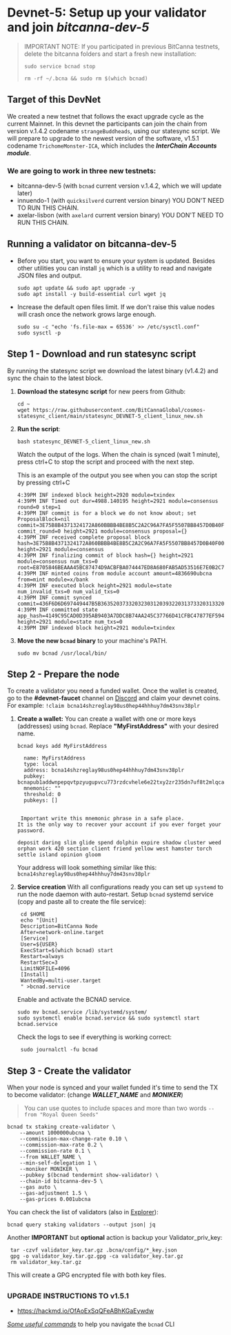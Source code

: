 # Devnet-5: Setup up your validator and join *bitcanna-dev-5*

> IMPORTANT NOTE: If you participated in previous BitCanna testnets,  delete the bitcanna folders and start a fresh new installation:
> 
> ```sudo service bcnad stop``` 
> 
> `rm -rf ~/.bcna && sudo rm $(which bcnad)`

## Target of this DevNet
We created a new testnet that follows the exact upgrade cycle as the current Mainnet. In this devnet the participants can join the chain from version v.1.4.2 codename `strangeBuddheads`, using our statesync script. We will prepare to upgrade to the newest version of the software, v1.5.1 codename `TrichomeMonster-ICA`, which includes the ***InterChain Accounts module***.

### We are going to work in three new testnets: 
* bitcanna-dev-5 (with `bcnad` current version v.1.4.2, which we will update later)
* innuendo-1 (with `quicksilverd` current version binary) YOU DON'T NEED TO RUN THIS CHAIN.
* axelar-lisbon (with `axelard` current version binary) YOU DON'T NEED TO RUN THIS CHAIN.

## Running a validator on **bitcanna-dev-5**
* Before you start, you want to ensure your system is updated.  Besides other utilities you can install `jq` which is a utility to read and navigate JSON files and output.
    ```
    sudo apt update && sudo apt upgrade -y
    sudo apt install -y build-essential curl wget jq
    ```
* Increase the default open files limit. If we don't raise this value nodes will crash once the network grows large enough.
    ```
    sudo su -c "echo 'fs.file-max = 65536' >> /etc/sysctl.conf"
    sudo sysctl -p
    ```
## Step 1 - Download and run statesync script
By running the statesync script we download the latest binary (v1.4.2) and sync the chain to the latest block.
1. **Download the statesync script** for new peers from Github:
    ```
    cd ~
    wget https://raw.githubusercontent.com/BitCannaGlobal/cosmos-statesync_client/main/statesync_DEVNET-5_client_linux_new.sh
    ```
2. **Run the script**: 
    ```
    bash statesync_DEVNET-5_client_linux_new.sh
    ```
    Watch the output of the logs. When the chain is synced (wait 1 minute), press ctrl+C to stop the script and proceed with the next step.
    
    This is an example of the output you see when you can stop the script by pressing ctrl+C
    ```
    4:39PM INF indexed block height=2920 module=txindex
    4:39PM INF Timed out dur=4988.140195 height=2921 module=consensus round=0 step=1
    4:39PM INF commit is for a block we do not know about; set ProposalBlock=nil commit=3E75B8B4371324172A860BBBB4BE8B5C2A2C96A7FA5F5507BB8457D0B40F00D2 commit_round=0 height=2921 module=consensus proposal={}
    4:39PM INF received complete proposal block hash=3E75B8B4371324172A860BBBB4BE8B5C2A2C96A7FA5F5507BB8457D0B40F00D2 height=2921 module=consensus
    4:39PM INF finalizing commit of block hash={} height=2921 module=consensus num_txs=0 root=E8705846BEAAA45BC87474D9ACBFBA074447ED8A680FAB5AD53516E7E0B2C7C7
    4:39PM INF minted coins from module account amount=4836690ubcna from=mint module=x/bank
    4:39PM INF executed block height=2921 module=state num_invalid_txs=0 num_valid_txs=0
    4:39PM INF commit synced commit=436F6D6D697449447B5B36352037332032303120393220313733203133203537203930203138352036342035382031323520323230203133392031313620313730203336203932203535203131382031303920363520323037203138382037312031333520313236203234352031343820353520313837203235305D3A4236397D
    4:39PM INF committed state app_hash=4149C95CAD0D395AB9403A7DDC8B74AA245C37766D41CFBC47877EF59437BBFA height=2921 module=state num_txs=0
    4:39PM INF indexed block height=2921 module=txindex
    ```

3. **Move the new `bcnad` binary** to your machine's PATH.
    ```
    sudo mv bcnad /usr/local/bin/ 
    ```
## Step 2 - Prepare the node
To create a validator you need a funded wallet. Once the wallet is created, go to the **#devnet-faucet** channel on [Discord](https://discord.com/channels/805725188355260436/847019574662922260) and claim your devnet coins. For example: `!claim bcna14shzreglay98us0hep44hhhuy7dm43snv38plr`

1. **Create a wallet:**
You can create a wallet with one or more keys (addresses) using `bcnad`.  Replace **"MyFirstAddress"** with your desired name.
	```
    bcnad keys add MyFirstAddress

      name: MyFirstAddress
      type: local
      address: bcna14shzreglay98us0hep44hhhuy7dm43snv38plr
      pubkey: bcnapub1addwnpepqvtpzyugupvcu773rzdcvhele6e22txy2zr235dn7uf8t2mlqcarcyx2gg9
      mnemonic: ""
      threshold: 0
      pubkeys: []


     Important write this mnemonic phrase in a safe place.
    It is the only way to recover your account if you ever forget your password.

    deposit daring slim glide spend dolphin expire shadow cluster weed orphan work 420 section client friend yellow west hamster torch settle island opinion gloom
	```
	Your address will look something similar like this: `bcna14shzreglay98us0hep44hhhuy7dm43snv38plr`

2. **Service creation**
With all configurations ready you can set up `systemd` to run the node daemon with auto-restart.
Setup `bcnad` systemd service (copy and paste all to create the file service):
   ```
	cd $HOME
	echo "[Unit]
	Description=BitCanna Node
	After=network-online.target
	[Service]
	User=${USER}
	ExecStart=$(which bcnad) start
	Restart=always
	RestartSec=3
	LimitNOFILE=4096
	[Install]
	WantedBy=multi-user.target
	" >bcnad.service
   ```
	Enable and activate the BCNAD service.

	```
	sudo mv bcnad.service /lib/systemd/system/
	sudo systemctl enable bcnad.service && sudo systemctl start bcnad.service
	```

	Check the logs to see if everything is working correct:
   ```
    sudo journalctl -fu bcnad
   ```

## Step 3 - Create the validator
When your node is synced and your wallet funded it's time to send the TX to become validator:
(change **_WALLET_NAME_** and **_MONIKER_**)
> You can use quotes to include spaces and more than two words
`--from "Royal Queen Seeds"`

```
bcnad tx staking create-validator \
	--amount 1000000ubcna \
	--commission-max-change-rate 0.10 \
	--commission-max-rate 0.2 \
	--commission-rate 0.1 \
	--from WALLET_NAME \
	--min-self-delegation 1 \
	--moniker MONIKER \
	--pubkey $(bcnad tendermint show-validator) \
	--chain-id bitcanna-dev-5 \
	--gas auto \
	--gas-adjustment 1.5 \
	--gas-prices 0.001ubcna
```

You can check the list of validators (also in [Explorer](https://testnets-cosmos.mintthemoon.xyz/bitcanna/staking)):

   ```
   bcnad query staking validators --output json| jq
   ```

Another **IMPORTANT** but **optional** action is backup your Validator_priv_key:

   ```
    tar -czvf validator_key.tar.gz .bcna/config/*_key.json 
    gpg -o validator_key.tar.gz.gpg -ca validator_key.tar.gz
    rm validator_key.tar.gz
   ```
   This will create a GPG encrypted file with both key files.
##

### UPGRADE INSTRUCTIONS TO v1.5.1
- https://hackmd.io/OfAoExSqQFeABhKGaEywdw

 [_Some useful commands_](https://github.com/BitCannaGlobal/testnet-bcna-cosmos/blob/main/instructions/public-testnet/validator-guides/useful.md) to help you navigate the `bcnad` CLI
